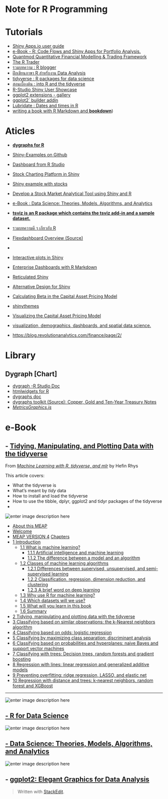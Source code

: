 Note for R Programming
====================

# Tutorials
- [Shiny Apps.io user guide](https://docs.rstudio.com/shinyapps.io/index.html)
- [ e-Book - R: Code Flows and Shiny Apps for Portfolio Analysis.](http://www.reproduciblefinance.com/start-here/)
- [Quantmod Quantitative Financial Modelling & Trading Framework](http://www.quantmod.com/)
- [The R Trader](http://www.thertrader.com/)
- [รวมบทความ : R blogger ](https://www.r-bloggers.com/)
- [ฝึกเขียนภาษา R สำหรับงาน Data Analysis](https://datarockie.com/2018/03/26/r-for-data-analysis/)
- [tidyverse : R packages for data science](https://www.tidyverse.org/)
- [สอนเบื้องต้น : into R and the tidyverse](https://moderndive.com/index.html)
- [R-Studio Shiny User Showcase](https://www.rstudio.com/products/shiny/shiny-user-showcase/)
- [ggplot2 extensions - gallery](http://www.ggplot2-exts.org/gallery/)
- [ggplot2`  builder addin]([https://github.com/dreamRs/esquisse](https://github.com/dreamRs/esquisse))
- [Lubridate : Dates and times in R](https://lubridate.tidyverse.org/articles/lubridate.html)
- [writing a book with R Markdown and **bookdown**](https://bookdown.org/yihui/bookdown/get-started.html))

# Aticles

- [**dygraphs for R**]()
- [Shiny-Examples on Github](https://github.com/rstudio/shiny-examples)
- [Dashboard from R Studio](http://rstudio.github.io/shinydashboard)
- [Stock Charting Platform in Shiny](http://manuge.com/stock-charting-platform-in-shiny/)
- [Shiny example with stocks](https://gist.github.com/wch/4026749)
- [Develop a Stock Market Analytical Tool using Shiny and R](https://medium.com/@sermal/how-to-develop-a-stock-market-analytical-tool-using-shiny-and-r-c2385e0d2f89)
- [e-Book : Data Science: Theories, Models, Algorithms, and Analytics](https://srdas.github.io/MLBook/index.html)
- [**tsviz is an R package which contains the tsviz add-in and a sample dataset.**](https://towardsdatascience.com/introducing-tsviz-interactive-time-series-visualization-in-r-studio-a96cde507a14)
- [รวมบทความดี ๆ เกียวกับ R](https://blog.methodsconsultants.com/)
- [Flexdashboard Overview (Source)](https://bookdown.org/csgillespie/shiny_components/#htmlwidget-and-value-boxes)
- [](https://rviews.rstudio.com/2018/09/20/shiny-r2d3/)

- [Interactive plots in Shiny](https://rviews.rstudio.com/2018/09/20/shiny-r2d3/)
- [Enterprise Dashboards with R Markdown](https://rviews.rstudio.com/2018/05/16/replacing-excel-reports-with-r-markdown-and-shiny/)
- [Reticulated Shiny](https://rviews.rstudio.com/2018/04/17/reticulated-shiny/)
- [Alternative Design for Shiny](https://rviews.rstudio.com/2018/03/13/alternative-design-for-shiny/)
- [Calculating Beta in the Capital Asset Pricing Model](https://rviews.rstudio.com/2018/02/08/capm-beta/)
- [shinythemes](http://shiny.rstudio.com/gallery/shiny-theme-selector.html)
- [Visualizing the Capital Asset Pricing Model](https://rviews.rstudio.com/2018/03/02/capm-and-visualization/)
- [visualization, demographics, dashboards, and spatial data science. ](https://walkerke.github.io/)
- https://blog.revolutionanalytics.com/finance/page/2/


# Library
## Dygraph [Chart]
- [dygraph -R Studio Doc](https://rstudio.github.io/dygraphs)
- [htmlwidgets for R](https://www.htmlwidgets.org/index.html)
- [dygraphs doc](http://dygraphs.com/index.html)
- [dygraphs toolkit (Source): Copper, Gold and Ten-Year Treasury Notes](http://www.reproduciblefinance.com/drafts/2017-04-10-copper-gold-and-10-year-treasury-notes/)
- [_MetricsGraphics.js_](https://metricsgraphicsjs.org/examples.htm)





# e-Book


## - [Tidying, Manipulating, and Plotting Data with the tidyverse](https://freecontent.manning.com/tidying-manipulating-and-plotting-data-with-the-tidyverse/ "Tidying, Manipulating, and Plotting Data with the tidyverse")
From  _[Machine Learning with R, tidyverse, and mlr](https://www.manning.com/books/machine-learning-for-mortals-mere-and-otherwise?utm_source=freecontentcenter&utm_medium=website&utm_campaign=book_machinelearningformortals&utm_content=article_01)_  by Hefin Rhys

This article covers:
-   What the tidyverse is
-   What’s meant by  _tidy_  data
-   How to install and load the tidyverse
-   How to use the tibble, dplyr, ggplot2 and tidyr packages of the tidyverse
- 
![enter image description here](https://freecontent.manning.com/wp-content/uploads/machine-learning-with-r-tidy-and-mlr-240x300.jpg)

-   [About this MEAP](https://livebook.manning.com/book/machine-learning-with-r-tidyverse-and-mlr/about-this-meap/v-4)
-   [Welcome](https://livebook.manning.com/book/machine-learning-with-r-tidyverse-and-mlr/welcome/v-4)
-   [MEAP VERSION 4](https://livebook.manning.com/book/machine-learning-with-r-tidyverse-and-mlr/meap-version-4/v-4)
[Chapters](https://livebook.manning.com/book/machine-learning-for-mortals-mere-and-otherwise/chapter-1/v-4/)
-   [1 Introduction](https://livebook.manning.com/book/machine-learning-with-r-tidyverse-and-mlr/chapter-1/v-4)
    -   [1.1 What is machine learning?](https://livebook.manning.com/book/machine-learning-with-r-tidyverse-and-mlr/chapter-1/v-4/12)
        -   [1.1.1 Artificial intelligence and machine learning](https://livebook.manning.com/book/machine-learning-with-r-tidyverse-and-mlr/chapter-1/v-4/20)
        -   [1.1.2 The difference between a model and an algorithm](https://livebook.manning.com/book/machine-learning-with-r-tidyverse-and-mlr/chapter-1/v-4/32)
    -   [1.2 Classes of machine learning algorithms](https://livebook.manning.com/book/machine-learning-with-r-tidyverse-and-mlr/chapter-1/v-4/43)
        -   [1.2.1 Differences between supervised, unsupervised, and semi-supervised learning](https://livebook.manning.com/book/machine-learning-with-r-tidyverse-and-mlr/chapter-1/v-4/55)
        -   [1.2.2 Classification, regression, dimension reduction, and clustering](https://livebook.manning.com/book/machine-learning-with-r-tidyverse-and-mlr/chapter-1/v-4/68)
        -   [1.2.3 A brief word on deep learning](https://livebook.manning.com/book/machine-learning-with-r-tidyverse-and-mlr/chapter-1/v-4/82)
    -   [1.3 Why use R for machine learning?](https://livebook.manning.com/book/machine-learning-with-r-tidyverse-and-mlr/chapter-1/v-4/97)
    -   [1.4 Which datasets will we use?](https://livebook.manning.com/book/machine-learning-with-r-tidyverse-and-mlr/chapter-1/v-4/102)
    -   [1.5 What will you learn in this book](https://livebook.manning.com/book/machine-learning-with-r-tidyverse-and-mlr/chapter-1/v-4/107)
    -   [1.6 Summary](https://livebook.manning.com/book/machine-learning-with-r-tidyverse-and-mlr/chapter-1/v-4/115)
-   [2 Tidying, manipulating and plotting data with the tidyverse](https://livebook.manning.com/book/machine-learning-with-r-tidyverse-and-mlr/chapter-2/v-4)
-   [3 Classifying based on similar observations: the k-Nearest neighbors algorithm](https://livebook.manning.com/book/machine-learning-with-r-tidyverse-and-mlr/chapter-3/v-4)
-   [4 Classifying based on odds: logistic regression](https://livebook.manning.com/book/machine-learning-with-r-tidyverse-and-mlr/chapter-4/v-4)
-   [5 Classifying by maximizing class separation: discriminant analysis](https://livebook.manning.com/book/machine-learning-with-r-tidyverse-and-mlr/chapter-5/v-4)
-   [6 Classifying based on probabilities and hyperplanes: naive Bayes and support vector machines](https://livebook.manning.com/book/machine-learning-with-r-tidyverse-and-mlr/chapter-6/v-4)
-   [7 Classifying with trees: Decision trees, random forests and gradient boosting](https://livebook.manning.com/book/machine-learning-with-r-tidyverse-and-mlr/chapter-7/v-4)
-   [8 Regression with lines: linear regression and generalized additive models](https://livebook.manning.com/book/machine-learning-with-r-tidyverse-and-mlr/chapter-8/v-4)
-   [9 Preventing overfitting: ridge regression, LASSO, and elastic net](https://livebook.manning.com/book/machine-learning-with-r-tidyverse-and-mlr/chapter-9/v-4)
-   [10 Regression with distance and trees: k-nearest neighbors, random forest and XGBoost](https://livebook.manning.com/book/machine-learning-with-r-tidyverse-and-mlr/chapter-10/v-4)
---

![enter image description here](https://images-na.ssl-images-amazon.com/images/I/51768fI7L3L._SX331_BO1,204,203,200_.jpg)
## [- R for Data Science](https://r4ds.had.co.nz/index.html)




![enter image description here](https://srdas.github.io/MLBook/DSTMAA_images/EvolutionDataScientist.png)

## [- Data Science: Theories, Models, Algorithms, and Analytics](https://srdas.github.io/MLBook/)

![enter image description here](https://ih1.redbubble.net/image.543334398.1461/sticker,220x200-bg,ffffff-pad,220x200,ffffff.jpg)

## - [ggplot2: Elegant Graphics for Data Analysis](https://ggplot2-book.org/)



> Written with [StackEdit](https://stackedit.io/).
<!--stackedit_data:
eyJoaXN0b3J5IjpbLTI0OTAxNTYsLTE0NzI0MjU1MzUsMTg5OT
A5MDIyNiw2MzI2ODMyNTgsLTcxMjI2MDQ1OCwyMTQ1NDMyMjY5
LC0zNTI5MjIwMzIsNDA5NzEyMCwtMjA1MDYwOTUzLC04MzczOD
I4OTksMTM3OTAwMTYyMiwtMjI0MjAzOTU1LC0zNDMwNjU0MDcs
LTU2MTk3MjkxNiwtMTA2MTI2MjExMCwtMjEwMzQ1ODY0NiwyMD
E1NzY0NTEyLC0xNDkxMDE1NDgzXX0=
-->